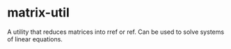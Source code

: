 # matrix-util
A utility that reduces matrices into rref or ref. Can be used to solve systems of linear equations.
